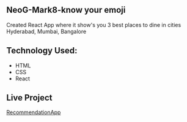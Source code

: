 ## NeoG-Mark8-know your emoji   
Created React App where it show's you 3 best places to dine in cities Hyderabad, Mumbai, Bangalore

## Technology Used:
* HTML
* CSS
* React


## Live Project
[RecommendationApp](https://em8r6s.csb.app/)
